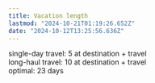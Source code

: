 ```yaml
---
title: Vacation length
lastmod: "2024-10-21T01:19:26.652Z"
date: "2024-10-12T13:25:56.636Z"
---
```


single-day travel: 5 at destination + travel\
long-haul travel: 10 at destination + travel\
optimal: 23 days
